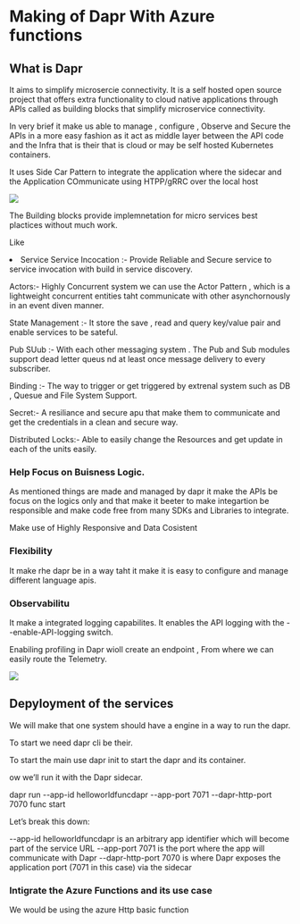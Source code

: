 # Making of Dapr With Azure functions

## What is Dapr
<p>It aims to simplify microsercie connectivity.
It is a self hosted open source project that offers extra functionality to cloud native applications through APIs called as building blocks that simplify microservice connectivity.

In very brief it make us able to manage , configure , Observe and Secure the APIs in a more easy fashion as it act as middle layer between the API code and the Infra that is their that is cloud or may be self hosted Kubernetes containers.

It uses Side Car Pattern to integrate the application where the sidecar and the Application COmmunicate using HTPP/gRRC over the local host 
</p>
<img src="https://miro.medium.com/v2/resize:fit:720/format:webp/1*BhaMxzQb6KnsgZnr8POGoA.png"/>

<p>
The Building blocks provide implemnetation for micro services best plactices without much work.

Like

<li>Service Service Incocation :- Provide Reliable and Secure service to service invocation with build in service discovery.

Actors:- Highly Concurrent system we can use the Actor Pattern , which is a lightweight concurrent entities taht communicate with other asynchornously in an event diven manner.

State Management :- It store the save , read and query key/value pair and enable services to be sateful.

Pub SUub :- With each other messaging system . The Pub and Sub modules support dead letter queus nd at least once message delivery to every subscriber.

Binding :- The way to trigger or get triggered by extrenal system such as DB , Quesue and File System Support.

Secret:- A resiliance and secure apu that make them to communicate and get the credentials in a clean and secure way.

Distributed Locks:- Able to easily change the Resources and get update in each of the units easily.</li>

</p>

### Help Focus on Buisness Logic.

<p>As mentioned things are made and managed by dapr it make the APIs be focus on the logics only and that make it beeter to make integartion be responsible and make code free from many SDKs and Libraries to integrate.

Make use of Highly Responsive and Data Cosistent
</p>

### Flexibility 

<p>It make rhe dapr be in a way taht it make it is easy to configure and manage different language apis.</p>

### Observabilitu
<p>It make a integrated logging capabilites.
It enables the API logging with the --enable-API-logging switch.

Enabiling profiling in Dapr wioll create an endpoint , From where we can easily route the Telemetry. </p>

<img src="https://miro.medium.com/v2/resize:fit:640/format:webp/1*vCKJ69hYs0IPfAfhuUJl9A.png"/>


## Depyloyment of the services

<p>We will make that one system should have a engine in a way to run the dapr.

To start we need dapr cli be their.

To start the main use dapr init to start the dapr and its container.
</p>
<p>ow we’ll run it with the Dapr sidecar.

dapr run --app-id helloworldfuncdapr --app-port 7071 --dapr-http-port 7070 func start

Let’s break this down:

--app-id helloworldfuncdapr is an arbitrary app identifier which will become part of the service URL
--app-port 7071 is the port where the app will communicate with Dapr
--dapr-http-port 7070 is where Dapr exposes the application port (7071 in this case) via the sidecar</p>

### Intigrate the Azure Functions and its use case

<p>We would be using the azure Http basic function</p>